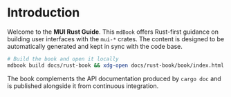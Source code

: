 # Introduction

Welcome to the **MUI Rust Guide**.  This `mdBook` offers Rust-first guidance on
building user interfaces with the `mui-*` crates.  The content is designed to be
automatically generated and kept in sync with the code base.

```bash
# Build the book and open it locally
mdbook build docs/rust-book && xdg-open docs/rust-book/book/index.html
```

The book complements the API documentation produced by `cargo doc` and is
published alongside it from continuous integration.
